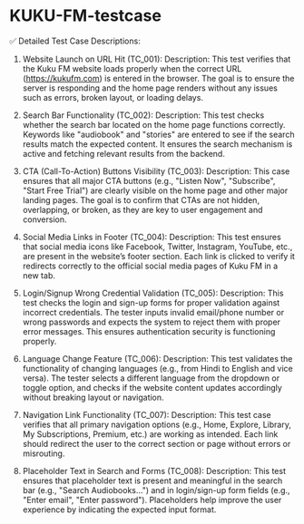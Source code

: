 # KUKU-FM-testcase
✅ Detailed Test Case Descriptions:
1. Website Launch on URL Hit (TC_001):
Description: This test verifies that the Kuku FM website loads properly when the correct URL (https://kukufm.com) is entered in the browser. The goal is to ensure the server is responding and the home page renders without any issues such as errors, broken layout, or loading delays.

2. Search Bar Functionality (TC_002):
Description: This test checks whether the search bar located on the home page functions correctly. Keywords like "audiobook" and "stories" are entered to see if the search results match the expected content. It ensures the search mechanism is active and fetching relevant results from the backend.

3. CTA (Call-To-Action) Buttons Visibility (TC_003):
Description: This case ensures that all major CTA buttons (e.g., "Listen Now", "Subscribe", "Start Free Trial") are clearly visible on the home page and other major landing pages. The goal is to confirm that CTAs are not hidden, overlapping, or broken, as they are key to user engagement and conversion.

4. Social Media Links in Footer (TC_004):
Description: This test ensures that social media icons like Facebook, Twitter, Instagram, YouTube, etc., are present in the website’s footer section. Each link is clicked to verify it redirects correctly to the official social media pages of Kuku FM in a new tab.

5. Login/Signup Wrong Credential Validation (TC_005):
Description: This test checks the login and sign-up forms for proper validation against incorrect credentials. The tester inputs invalid email/phone number or wrong passwords and expects the system to reject them with proper error messages. This ensures authentication security is functioning properly.

6. Language Change Feature (TC_006):
Description: This test validates the functionality of changing languages (e.g., from Hindi to English and vice versa). The tester selects a different language from the dropdown or toggle option, and checks if the website content updates accordingly without breaking layout or navigation.

7. Navigation Link Functionality (TC_007):
Description: This test case verifies that all primary navigation options (e.g., Home, Explore, Library, My Subscriptions, Premium, etc.) are working as intended. Each link should redirect the user to the correct section or page without errors or misrouting.

8. Placeholder Text in Search and Forms (TC_008):
Description: This test ensures that placeholder text is present and meaningful in the search bar (e.g., "Search Audiobooks...") and in login/sign-up form fields (e.g., "Enter email", "Enter password"). Placeholders help improve the user experience by indicating the expected input format.



